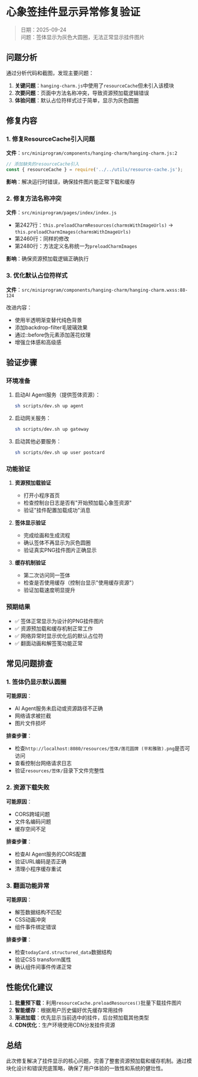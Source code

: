 # 心象签挂件显示异常修复验证

> 日期：2025-09-24  
> 问题：签体显示为灰色大圆圈，无法正常显示挂件图片

## 问题分析

通过分析代码和截图，发现主要问题：

1. **关键问题**：`hanging-charm.js`中使用了`resourceCache`但未引入该模块
2. **次要问题**：页面中方法名称冲突，导致资源预加载逻辑错误
3. **体验问题**：默认占位符样式过于简单，显示为灰色圆圈

## 修复内容

### 1. 修复ResourceCache引入问题

**文件**：`src/miniprogram/components/hanging-charm/hanging-charm.js:2`

```javascript
// 添加缺失的resourceCache引入
const { resourceCache } = require('../../utils/resource-cache.js');
```

**影响**：解决运行时错误，确保挂件图片能正常下载和缓存

### 2. 修复方法名称冲突

**文件**：`src/miniprogram/pages/index/index.js`

- 第2427行：`this.preloadCharmResources(charmsWithImageUrls)` → `this.preloadCharmImages(charmsWithImageUrls)`
- 第2460行：同样的修改
- 第2480行：方法定义名称统一为`preloadCharmImages`

**影响**：确保资源预加载逻辑正确执行

### 3. 优化默认占位符样式

**文件**：`src/miniprogram/components/hanging-charm/hanging-charm.wxss:88-124`

改进内容：
- 使用半透明渐变替代纯色背景
- 添加backdrop-filter毛玻璃效果
- 通过::before伪元素添加莲花纹理
- 增强立体感和高级感

## 验证步骤

### 环境准备

1. 启动AI Agent服务（提供签体资源）：
   ```bash
   sh scripts/dev.sh up agent
   ```

2. 启动网关服务：
   ```bash
   sh scripts/dev.sh up gateway
   ```

3. 启动其他必要服务：
   ```bash
   sh scripts/dev.sh up user postcard
   ```

### 功能验证

1. **资源预加载验证**
   - 打开小程序首页
   - 检查控制台日志是否有"开始预加载心象签资源"
   - 验证"挂件配置加载成功"消息

2. **签体显示验证**
   - 完成绘画和生成流程
   - 确认签体不再显示为灰色圆圈
   - 验证真实PNG挂件图片正确显示

3. **缓存机制验证**
   - 第二次访问同一签体
   - 检查是否使用缓存（控制台显示"使用缓存资源"）
   - 验证加载速度明显提升

### 预期结果

- ✅ 签体正常显示为设计的PNG挂件图片
- ✅ 资源预加载和缓存机制正常工作
- ✅ 网络异常时显示优化后的默认占位符
- ✅ 翻面动画和解签笺功能正常

## 常见问题排查

### 1. 签体仍显示默认圆圈

**可能原因**：
- AI Agent服务未启动或资源路径不正确
- 网络请求被拦截
- 图片文件损坏

**排查步骤**：
- 检查`http://localhost:8080/resources/签体/莲花圆牌 (平和雅致).png`是否可访问
- 查看控制台网络请求日志
- 验证`resources/签体/`目录下文件完整性

### 2. 资源下载失败

**可能原因**：
- CORS跨域问题
- 文件名编码问题
- 缓存空间不足

**排查步骤**：
- 检查AI Agent服务的CORS配置
- 验证URL编码是否正确
- 清理小程序缓存重试

### 3. 翻面功能异常

**可能原因**：
- 解签数据结构不匹配
- CSS动画冲突
- 组件事件绑定错误

**排查步骤**：
- 检查`todayCard.structured_data`数据结构
- 验证CSS transform属性
- 确认组件间事件传递正常

## 性能优化建议

1. **批量预下载**：利用`resourceCache.preloadResources()`批量下载挂件图片
2. **智能缓存**：根据用户历史偏好优先缓存常用挂件
3. **渐进加载**：优先显示当前选中的挂件，后台预加载其他类型
4. **CDN优化**：生产环境使用CDN分发挂件资源

## 总结

此次修复解决了挂件显示的核心问题，完善了整套资源预加载和缓存机制。通过模块化设计和错误兜底策略，确保了用户体验的一致性和系统的健壮性。